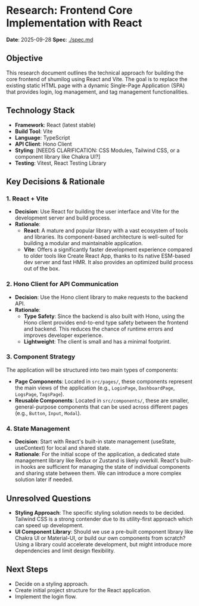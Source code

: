 # Research: Frontend Core Implementation with React

**Date**: 2025-09-28
**Spec**: [./spec.md](./spec.md)

## Objective
This research document outlines the technical approach for building the core frontend of shumilog using React and Vite. The goal is to replace the existing static HTML page with a dynamic Single-Page Application (SPA) that provides login, log management, and tag management functionalities.

## Technology Stack
- **Framework**: React (latest stable)
- **Build Tool**: Vite
- **Language**: TypeScript
- **API Client**: Hono Client
- **Styling**: [NEEDS CLARIFICATION: CSS Modules, Tailwind CSS, or a component library like Chakra UI?]
- **Testing**: Vitest, React Testing Library

## Key Decisions & Rationale

### 1. React + Vite
- **Decision**: Use React for building the user interface and Vite for the development server and build process.
- **Rationale**:
    - **React**: A mature and popular library with a vast ecosystem of tools and libraries. Its component-based architecture is well-suited for building a modular and maintainable application.
    - **Vite**: Offers a significantly faster development experience compared to older tools like Create React App, thanks to its native ESM-based dev server and fast HMR. It also provides an optimized build process out of the box.

### 2. Hono Client for API Communication
- **Decision**: Use the Hono client library to make requests to the backend API.
- **Rationale**:
    - **Type Safety**: Since the backend is also built with Hono, using the Hono client provides end-to-end type safety between the frontend and backend. This reduces the chance of runtime errors and improves developer experience.
    - **Lightweight**: The client is small and has a minimal footprint.

### 3. Component Strategy
The application will be structured into two main types of components:
- **Page Components**: Located in `src/pages/`, these components represent the main views of the application (e.g., `LoginPage`, `DashboardPage`, `LogsPage`, `TagsPage`).
- **Reusable Components**: Located in `src/components/`, these are smaller, general-purpose components that can be used across different pages (e.g., `Button`, `Input`, `Modal`).

### 4. State Management
- **Decision**: Start with React's built-in state management (useState, useContext) for local and shared state.
- **Rationale**: For the initial scope of the application, a dedicated state management library like Redux or Zustand is likely overkill. React's built-in hooks are sufficient for managing the state of individual components and sharing state between them. We can introduce a more complex solution later if needed.

## Unresolved Questions
- **Styling Approach**: The specific styling solution needs to be decided. Tailwind CSS is a strong contender due to its utility-first approach which can speed up development.
- **UI Component Library**: Should we use a pre-built component library like Chakra UI or Material-UI, or build our own components from scratch? Using a library could accelerate development, but might introduce more dependencies and limit design flexibility.

## Next Steps
- Decide on a styling approach.
- Create initial project structure for the React application.
- Implement the login flow.
